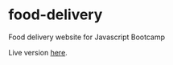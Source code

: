 # food-delivery
Food delivery website for Javascript Bootcamp


Live version [here](https://maksim-volkmann.github.io/food-delivery/).
